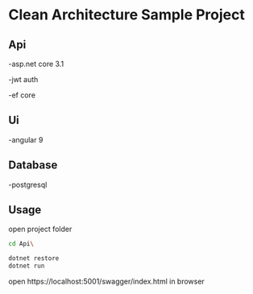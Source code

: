 # Clean Architecture Sample Project

## Api
  -asp.net core 3.1
  
  -jwt auth
  
  -ef core
  
## Ui
  -angular 9
  
## Database
  -postgresql

## Usage
open project folder
```bash
cd Api\
```
```bash
dotnet restore 
dotnet run
```

open https://localhost:5001/swagger/index.html in browser
